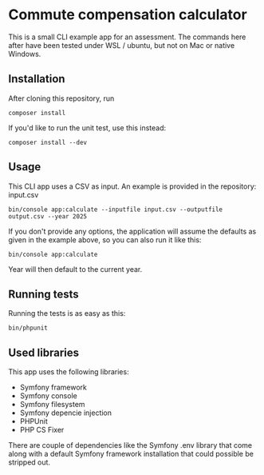 # Commute compensation calculator
This is a small CLI example app for an assessment. The commands here after have been tested under WSL / ubuntu, but not on Mac or native Windows.

## Installation
After cloning this repository, run 
```
composer install
```

If you'd like to run the unit test, use this instead:
```
composer install --dev
```

## Usage
This CLI app uses a CSV as input. An example is provided in the repository: input.csv 

```
bin/console app:calculate --inputfile input.csv --outputfile output.csv --year 2025 
```

If you don't provide any options, the application will assume the defaults as given in the example above, so you can also run it like this:
```
bin/console app:calculate 
```
Year will then default to the current year.

## Running tests
Running the tests is as easy as this:
```
bin/phpunit
```

## Used libraries
This app uses the following libraries:
 * Symfony framework
 * Symfony console
 * Symfony filesystem
 * Symfony depencie injection
 * PHPUnit
 * PHP CS Fixer

There are couple of dependencies like the Symfony .env library that come along with a default Symfony framework installation that could possible be stripped out.


